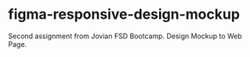 # figma-responsive-design-mockup
Second assignment from Jovian FSD Bootcamp. Design Mockup to Web Page.
